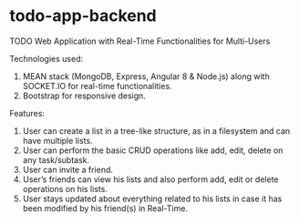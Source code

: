 # todo-app-backend
TODO Web Application with Real-Time Functionalities for Multi-Users 


Technologies used:
1. MEAN stack (MongoDB, Express, Angular 8 & Node.js) along with
SOCKET.IO for real-time functionalities.
2. Bootstrap for responsive design.

Features:
1. User can create a list in a tree-like structure, as in a filesystem and can have
multiple lists.
2. User can perform the basic CRUD operations like add, edit, delete on any
task/subtask.
3. User can invite a friend.
4. User’s friends can view his lists and also perform add, edit or delete
operations on his lists.
5. User stays updated about everything related to his lists in case it has been
modified by his friend(s) in Real-Time.
